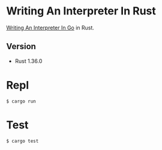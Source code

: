 # Writing An Interpreter In Rust

[Writing An Interpreter In Go](https://interpreterbook.com/) in Rust.

## Version

- Rust 1.36.0

# Repl

```
$ cargo run
```

# Test

```
$ cargo test
```
